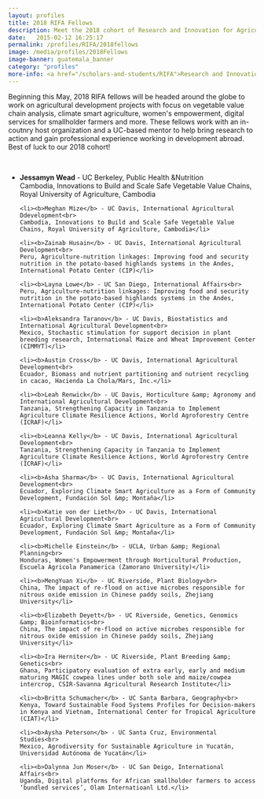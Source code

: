 ```yaml
---
layout: profiles
title: 2018 RIFA Fellows
description: Meet the 2018 cohort of Research and Innovation for Agriculture Fellows
date:   2015-02-12 16:25:17
permalink: /profiles/RIFA/2018fellows
image: /media/profiles/2018Fellows
image-banner: guatemala_banner
category: "profiles"
more-info: <a href="/scholars-and-students/RIFA">Research and Innovation Fellowship for Agriculture (RIFA)</a>
---
```

<p> Beginning this May, 2018 RIFA fellows will be headed around the globe to work on agricultural development projects with focus on vegetable value chain analysis, climate smart agriculture, women's empowerment, digital services for smallholder farmers and more. These fellows work with an in-coutnry host organization and a UC-based mentor to help bring research to action and gain professional experience working in development abroad. Best of luck to our 2018 cohort!</p><br>

<ul>
	<li><b>Jessamyn Wead</b> - UC Berkeley, Public Health &amp;Nutrition<br>
	Cambodia, Innovations to Build and Scale Safe Vegetable Value Chains, Royal University of Agriculture, Cambodia</li>

	<li><b>Meghan Mize</b> - UC Davis, International Agricultural Ddevelopment<br>
	Cambodia, Innovations to Build and Scale Safe Vegetable Value Chains, Royal University of Agriculture, Cambodia</li>

	<li><b>Zainab Husain</b> - UC Davis, International Agricultural Development<br>
	Peru, Agriculture-nutrition linkages: Improving food and security nutrition in the potato-based highlands systems in the Andes, International Potato Center (CIP)</li>

	<li><b>Layna Lowe</b> - UC San Diego, International Affairs<br>
	Peru, Agriculture-nutrition linkages: Improving food and security nutrition in the potato-based highlands systems in the Andes, International Potato Center (CIP)</li>

	<li><b>Aleksandra Taranov</b> - UC Davis, Biostatistics and International Agricultural Development<br>
	Mexico, Stochastic stimulation for support decision in plant breeding research, International Maize and Wheat Improvement Center (CIMMYT)</li>

	<li><b>Austin Cross</b> - UC Davis, International Agricultural Development<br>
	Ecuador, Biomass and nutrient partitioning and nutrient recycling in cacao, Hacienda La Chola/Mars, Inc.</li>

	<li><b>Leah Renwick</b> - UC Davis, Horticulture &amp; Agronomy and International Agricultural Development<br>
	Tanzania, Strengthening Capacity in Tanzania to Implement Agriculture Climate Resilience Actions, World Agroforestry Centre (ICRAF)</li>

	<li><b>Leanna Kelly</b> - UC Davis, International Agricultural Development<br>
	Tanzania, Strengthening Capacity in Tanzania to Implement Agriculture Climate Resilience Actions, World Agroforestry Centre (ICRAF)</li>

	<li><b>Asha Sharma</b> - UC Davis, International Agricultural Development<br>
	Ecuador, Exploring Climate Smart Agriculture as a Form of Community Development, Fundación Sol &mp; Montaña</li>

	<li><b>Katie von der Lieth</b> - UC Davis, International Agricultural Development<br>
	Ecuador, Exploring Climate Smart Agriculture as a Form of Community Development, Fundación Sol &mp; Montaña</li>

	<li><b>Michelle Einstein</b> - UCLA, Urban &amp; Regional Planning<br>
	Honduras, Women's Empowerment through Horticultural Production, Escuela Agricola Panamerica (Zamorano University)</li>

	<li><b>MengYuan Xi</b> - UC Riverside, Plant Biology<br>
	China, The impact of re-flood on active microbes responsible for nitrous oxide emission in Chinese paddy soils, Zhejiang University</li>

	<li><b>Elizabeth Deyett</b> - UC Riverside, Genetics, Genomics &amp; Bioinformatics<br>
	China, The impact of re-flood on active microbes responsible for nitrous oxide emission in Chinese paddy soils, Zhejiang University</li>

	<li><b>Ira Herniter</b> - UC Riverside, Plant Breeding &amp; Genetics<br>
	Ghana, Participatory evaluation of extra early, early and medium maturing MAGIC cowpea lines under both sole and maize/cowpea intercrop, CSIR-Savanna Agricultural Research Institute</li>

	<li><b>Britta Schumacher</b> - UC Santa Barbara, Geography<br>
	Kenya, Toward Sustainable Food Systems Profiles for Decision-makers in Kenya and Vietnam, International Center for Tropical Agriculture (CIAT)</li>

	<li><b>Aysha Peterson</b> - UC Santa Cruz, Environmental Studies<br>
	Mexico, Agrodiversity for Sustainable Agriculture in Yucatán, Universidad Autónoma de Yucatán</li>

	<li><b>Dalynna Jun Moser</b> - UC San Deigo, International Affairs<br>
	Uganda, Digital platforms for African smallholder farmers to access ‘bundled services’, Olam Internatioanl Ltd.</li>
</ul>





